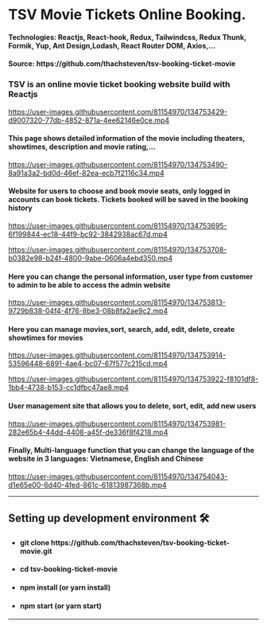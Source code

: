 <h1>TSV Movie Tickets Online Booking.</h1>
<h4>Technologies: Reactjs, React-hook, Redux, Tailwindcss, Redux Thunk, Formik, Yup, Ant Design,Lodash, React Router DOM, Axios,...  </h4>
<h4>Source: https://github.com/thachsteven/tsv-booking-ticket-movie</h4>

<h3>
  TSV is an online movie ticket booking website build with Reactjs
</h3>

https://user-images.githubusercontent.com/81154970/134753429-d9007320-77db-4852-871a-4ee62146e0ce.mp4


<h4>This page shows detailed information of the movie including theaters, showtimes, description and movie rating,...</h4>

https://user-images.githubusercontent.com/81154970/134753490-8a91a3a2-bd0d-46ef-82ea-ecb7f2116c34.mp4

<h4>Website for users to choose and book movie seats, only logged in accounts can book tickets. Tickets booked will be saved in the booking history</h4>


https://user-images.githubusercontent.com/81154970/134753695-6f199844-ec18-44f9-bc92-3842938ac67d.mp4

https://user-images.githubusercontent.com/81154970/134753708-b0382e98-b24f-4800-9abe-0606a4ebd350.mp4

<h4>Here you can change the personal information, user type from customer to admin to be able to access the admin website</h4>

https://user-images.githubusercontent.com/81154970/134753813-9729b838-04f4-4f76-8be3-08b8fa2ae9c2.mp4


<h4>Here you can manage movies,sort, search, add, edit, delete, create showtimes for movies</h4>



https://user-images.githubusercontent.com/81154970/134753914-53596448-6891-4ae4-bc07-67f577c215cd.mp4



https://user-images.githubusercontent.com/81154970/134753922-f8101df8-1bb4-4738-b153-cc1dfbc47ae8.mp4

<h4>User management site that allows you to delete, sort, edit, add new users</h4>


https://user-images.githubusercontent.com/81154970/134753981-282e65b4-44dd-4408-a45f-de336f8f4218.mp4


<h4>Finally, Multi-language function that you can change the language of the website in 3 languages: Vietnamese, English and Chinese</h4>



https://user-images.githubusercontent.com/81154970/134754043-d1e65e00-6d40-4fed-861c-61813987368b.mp4



<hr />
<h2>Setting up development environment 🛠</h2>

<ul>
  <li><h4>git clone https://github.com/thachsteven/tsv-booking-ticket-movie.git</h4></li>
  <li><h4>cd tsv-booking-ticket-movie</h4></li>
  <li><h4>npm install (or yarn install)</h4></li>
  <li><h4>npm start (or yarn start)</h4></li>
</ul>

<hr />
